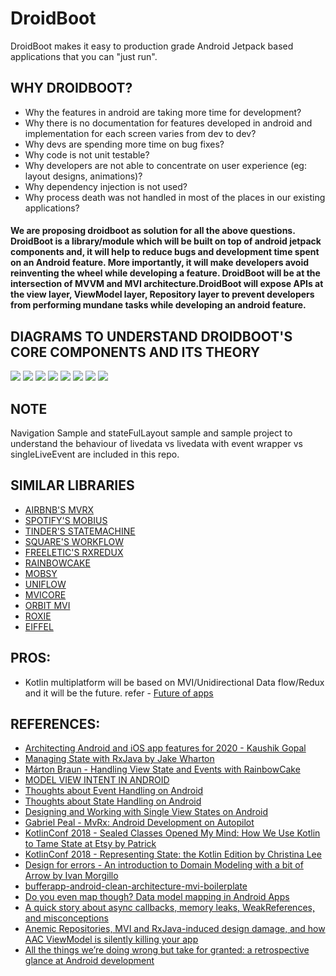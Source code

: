 # DroidBoot
DroidBoot makes it easy to production grade Android Jetpack based applications that you can "just run".

 
 ## WHY DROIDBOOT?
   *  Why the features in android are taking more time for development?
   *  Why there is no documentation for features developed in android and implementation for each screen varies from dev to dev?
   *  Why devs are spending more time on bug fixes?
   *  Why code is not unit testable?
   *  Why developers are not able to concentrate on user experience (eg: layout designs, animations)?
   *  Why dependency injection is not used?
   *  Why process death was not handled in most of the places in our existing applications?
  
     
  #### We are proposing droidboot as solution for all the above questions.  DroidBoot is a library/module which will be built on top of android jetpack components and, it will help to reduce bugs and development time spent on an Android feature. More importantly, it will make developers avoid reinventing the wheel while developing a feature. DroidBoot will be at the intersection of MVVM and MVI architecture.DroidBoot will expose APIs at the view layer, ViewModel layer, Repository layer to prevent developers from performing mundane tasks while developing an android feature.
      



## DIAGRAMS TO UNDERSTAND DROIDBOOT'S CORE COMPONENTS AND ITS THEORY
<img src="./droidBoot assets/MVI.jpg">
<img src="./droidBoot assets/droidboot-arch.jpg">
<img src="./droidBoot assets/simple-arch-diagram.jpg">
<img src="./droidBoot assets/complex-arch.jpg">
<img src="./droidBoot assets/statefullayout.jpg">
<img src="./droidBoot assets/events.jpg">
<img src="./droidBoot assets/mvvm-existing.jpg">
<img src="./droidBoot assets/droidboot-smiley.jpg">

## NOTE
   Navigation Sample and stateFulLayout sample and sample project to understand the behaviour of livedata vs livedata with event wrapper vs singleLiveEvent are included in this repo.
   
   

## SIMILAR LIBRARIES
* [AIRBNB'S MVRX](https://github.com/airbnb/MvRx)
* [SPOTIFY'S MOBIUS](https://github.com/spotify/mobius)
* [TINDER'S STATEMACHINE](https://github.com/Tinder/StateMachine)
* [SQUARE'S WORKFLOW](https://github.com/square/workflow)
* [FREELETIC'S RXREDUX](https://github.com/freeletics/RxRedux)
* [RAINBOWCAKE](https://rainbowcake.dev/)
* [MOBSY](https://github.com/sockeqwe/mosby)
* [UNIFLOW](https://github.com/uniflow-kt/uniflow-kt)
* [MVICORE](https://github.com/badoo/MVICore)
* [ORBIT MVI](https://github.com/babylonhealth/orbit-mvi)
* [ROXIE](https://github.com/ww-tech/roxie)
* [EIFFEL](https://github.com/etiennelenhart/Eiffel)

## PROS:
 * Kotlin multiplatform will be based on MVI/Unidirectional Data flow/Redux and it will be the future.
 refer - [Future of apps](https://danielebaroncelli.medium.com/the-future-of-apps-declarative-uis-with-kotlin-multiplatform-d-kmp-part-1-3-c0e1530a5343)
 
## REFERENCES:
* [Architecting Android and iOS app features for 2020 - Kaushik Gopal](https://youtu.be/BdGVCsHj2vU)
* [Managing State with RxJava by Jake Wharton](https://youtu.be/0IKHxjkgop4)
* [Márton Braun - Handling View State and Events with RainbowCake](https://youtu.be/4U7hxKAZ7qE)
* [MODEL VIEW INTENT IN ANDROID](http://hannesdorfmann.com/android/model-view-intent)
* [Thoughts about Event Handling on Android](https://zsmb.co/thoughts-about-event-handling-on-android/)
* [Thoughts about State Handling on Android](https://zsmb.co/thoughts-about-state-handling-on-android/)
* [Designing and Working with Single View States on Android](https://zsmb.co/designing-and-working-with-single-view-states-on-android/)
* [Gabriel Peal - MvRx: Android Development on Autopilot](https://youtu.be/Web4xPi2Ga4)
* [KotlinConf 2018 - Sealed Classes Opened My Mind: How We Use Kotlin to Tame State at Etsy by Patrick](https://youtu.be/uGMm3StjqLI)
* [KotlinConf 2018 - Representing State: the Kotlin Edition by Christina Lee](https://youtu.be/-lVVfxsRjcY)
* [Design for errors - An introduction to Domain Modeling with a bit of Arrow by Ivan Morgillo](https://youtu.be/1pEffDww4-Q)
* [bufferapp-android-clean-architecture-mvi-boilerplate](https://github.com/bufferapp/android-clean-architecture-mvi-boilerplate)
* [Do you even map though? Data model mapping in Android Apps](https://buffer.com/resources/even-map-though-data-model-mapping-android-apps/)
* [A quick story about async callbacks, memory leaks, WeakReferences, and misconceptions](https://proandroiddev.com/a-quick-story-about-async-callbacks-memory-leaks-weakreferences-and-misconceptions-78003b3d6b26)
* [Anemic Repositories, MVI and RxJava-induced design damage, and how AAC ViewModel is silently killing your app](https://proandroiddev.com/anemic-repositories-mvi-and-rxjava-induced-design-damage-and-how-aac-viewmodel-is-silently-1762caa70e13)
* [All the things we’re doing wrong but take for granted: a retrospective glance at Android development](https://proandroiddev.com/all-the-things-were-doing-wrong-but-take-for-granted-a-retrospective-glance-at-android-ad7e942d09cf)

